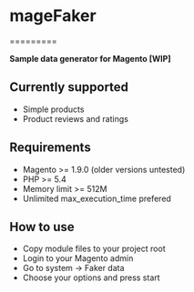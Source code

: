# mageFaker
=========

**Sample data generator for Magento [WIP]**

## Currently supported

 - Simple products
 - Product reviews and ratings

## Requirements

- Magento            >= 1.9.0 (older versions untested)
- PHP                >= 5.4
- Memory limit       >= 512M
- Unlimited max_execution_time prefered

## How to use

- Copy module files to your project root
- Login to your Magento admin
- Go to system -> Faker data
- Choose your options and press start

